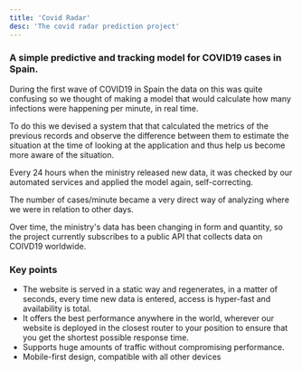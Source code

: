 ```yaml
---
title: 'Covid Radar'
desc: 'The covid radar prediction project'
---
```


### A simple predictive and tracking model for COVID19 cases in Spain.

During the first wave of COVID19 in Spain the data on this was quite confusing so we thought of making a model that would calculate how many infections were happening per minute, in real time.

To do this we devised a system that that calculated the metrics of the previous records and observe the difference between them to estimate the situation at the time of looking at the application and thus help us become more aware of the situation.

Every 24 hours when the ministry released new data, it was checked by our automated services and applied the model again, self-correcting.

The number of cases/minute became a very direct way of analyzing where we were in relation to other days.

Over time, the ministry's data has been changing in form and quantity, so the project currently subscribes to a public API that collects data on COIVD19 worldwide.

### Key points

- The website is served in a static way and regenerates, in a matter of seconds, every time new data is entered, access is hyper-fast and availability is total.
- It offers the best performance anywhere in the world, wherever our website is deployed in the closest router to your position to ensure that you get the shortest possible response time.
- Supports huge amounts of traffic without compromising performance.
- Mobile-first design, compatible with all other devices
